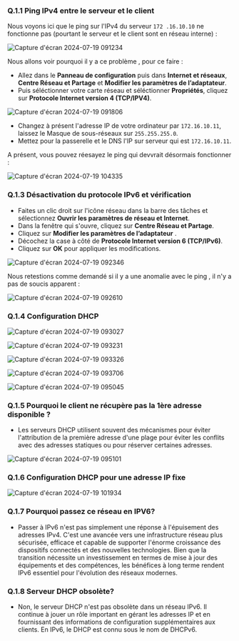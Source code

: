 ### Q.1.1 Ping IPv4 entre le serveur et le client

Nous voyons ici que le ping sur l'IPv4 du serveur `172 .16.10.10` ne fonctionne pas (pourtant le serveur et le client sont en réseau interne) :

![Capture d'écran 2024-07-19 091234](https://github.com/user-attachments/assets/217d3577-c9b6-49eb-86e7-51ca616c16c6)

Nous allons voir pourquoi il y a ce problème , pour ce faire : 

 - Allez dans le **Panneau de configuration** puis dans **Internet et réseaux**, **Centre Réseau et Partage** et **Modifier les paramètres de l’adaptateur**.
 - Puis séléctionner votre carte réseau et séléctionner **Propriétés**, cliquez sur **Protocole Internet version 4 (TCP/IPV4)**.

![Capture d'écran 2024-07-19 091806](https://github.com/user-attachments/assets/bd51bcc6-82bf-4e2e-992f-87d4df07a359)

- Changez à présent l'adresse IP de votre ordinateur par `172.16.10.11`, laissez le Masque de sous-réseaux sur `255.255.255.0`.
- Mettez pour la passerelle et le DNS l'IP sur serveur qui est `172.16.10.11`.

A présent, vous pouvez réesayez le ping qui devvrait désormais fonctionner :

![Capture d'écran 2024-07-19 104335](https://github.com/user-attachments/assets/93ad3edd-3fb3-4997-885d-d38af5c4562e)


### Q.1.3 Désactivation du protocole IPv6 et vérification

   - Faites un clic droit sur l'icône réseau dans la barre des tâches et sélectionnez **Ouvrir les paramètres de réseau et Internet**.
   - Dans la fenêtre qui s'ouvre, cliquez sur **Centre Réseau et Partage**.
   - Cliquez sur **Modifier les paramètres de l’adaptateur** .
   - Décochez la case à côté de **Protocole Internet version 6 (TCP/IPv6)**.
   - Cliquez sur **OK** pour appliquer les modifications.

![Capture d'écran 2024-07-19 092346](https://github.com/user-attachments/assets/30ae57c9-c3bd-43ef-b9c2-43e9641e9822)

Nous retestions comme demandé si il y a une anomalie avec le ping , il n'y a pas de soucis apparent :

![Capture d'écran 2024-07-19 092610](https://github.com/user-attachments/assets/020b0e21-c8e3-4df4-a794-80d241a1fd51)

### Q.1.4 Configuration DHCP

![Capture d'écran 2024-07-19 093027](https://github.com/user-attachments/assets/358c4c44-8b1b-400e-9f04-1871780bde19)

![Capture d'écran 2024-07-19 093231](https://github.com/user-attachments/assets/e33ee5fd-c0a9-485b-9d4a-15b14d1e5c2f)

![Capture d'écran 2024-07-19 093326](https://github.com/user-attachments/assets/b88583ce-66e4-4145-8179-362bfc6f9d8f)

![Capture d'écran 2024-07-19 093706](https://github.com/user-attachments/assets/c0dfd53f-7735-47be-aef9-a7ea52ac845d)

![Capture d'écran 2024-07-19 095045](https://github.com/user-attachments/assets/5606d196-1598-401d-afc8-38e396802082)

### Q.1.5 Pourquoi le client ne récupère pas la 1ère adresse disponible ?

- Les serveurs DHCP utilisent souvent des mécanismes pour éviter l'attribution de la première adresse d'une plage pour éviter les conflits avec des adresses statiques ou pour réserver certaines adresses.
  
![Capture d'écran 2024-07-19 095101](https://github.com/user-attachments/assets/a559a09a-fda6-470b-b0b3-65ab7a0bff75)

### Q.1.6 Configuration DHCP pour une adresse IP fixe

![Capture d'écran 2024-07-19 101934](https://github.com/user-attachments/assets/c3b47b62-215a-4476-a783-08a0ddbfa658)

### Q.1.7 Pourquoi passez ce réseau en IPV6?

- Passer à IPv6 n'est pas simplement une réponse à l'épuisement des adresses IPv4. C'est une avancée vers une infrastructure réseau plus sécurisée, efficace et capable de supporter l'énorme croissance des dispositifs connectés et des nouvelles technologies. Bien que la transition nécessite un investissement en termes de mise à jour des équipements et des compétences, les bénéfices à long terme rendent IPv6 essentiel pour l'évolution des réseaux modernes.

### Q.1.8 Serveur DHCP obsolète?

- Non, le serveur DHCP n'est pas obsolète dans un réseau IPv6. Il continue à jouer un rôle important en gérant les adresses IP et en fournissant des informations de configuration supplémentaires aux clients. En IPv6, le DHCP est connu sous le nom de DHCPv6. 


